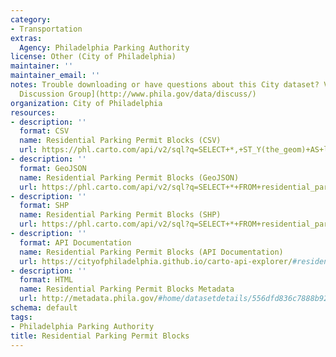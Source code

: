 ```yaml
---
category:
- Transportation
extras:
  Agency: Philadelphia Parking Authority
license: Other (City of Philadelphia)
maintainer: ''
maintainer_email: ''
notes: Trouble downloading or have questions about this City dataset? Visit the [OpenDataPhilly
  Discussion Group](http://www.phila.gov/data/discuss/)
organization: City of Philadelphia
resources:
- description: ''
  format: CSV
  name: Residential Parking Permit Blocks (CSV)
  url: https://phl.carto.com/api/v2/sql?q=SELECT+*,+ST_Y(the_geom)+AS+lat,+ST_X(the_geom)+AS+lng+FROM+residential_parking_permit_blocks&filename=residential_parking_permit_blocks&format=csv&skipfields=cartodb_id
- description: ''
  format: GeoJSON
  name: Residential Parking Permit Blocks (GeoJSON)
  url: https://phl.carto.com/api/v2/sql?q=SELECT+*+FROM+residential_parking_permit_blocks&filename=residential_parking_permit_blocks&format=geojson&skipfields=cartodb_id
- description: ''
  format: SHP
  name: Residential Parking Permit Blocks (SHP)
  url: https://phl.carto.com/api/v2/sql?q=SELECT+*+FROM+residential_parking_permit_blocks&filename=residential_parking_permit_blocks&format=shp&skipfields=cartodb_id
- description: ''
  format: API Documentation
  name: Residential Parking Permit Blocks (API Documentation)
  url: https://cityofphiladelphia.github.io/carto-api-explorer/#residential_parking_permit_blocks
- description: ''
  format: HTML
  name: Residential Parking Permit Blocks Metadata
  url: http://metadata.phila.gov/#home/datasetdetails/556dfd836c7888b92ed5a367/representationdetails/556dfe215b3f4fa164630a33/
schema: default
tags:
- Philadelphia Parking Authority
title: Residential Parking Permit Blocks
---
```

